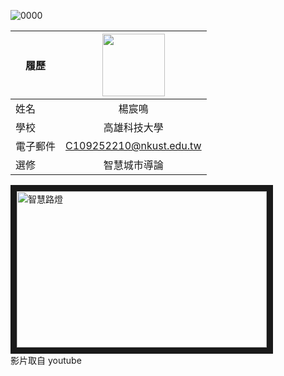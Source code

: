 
![0000](https://github.com/C109252210/-/assets/161834824/b25bc7b9-e08f-43ab-a992-11510cc32743)


|    履歷     |<img src="https://avatars.githubusercontent.com/u/22648375?v=4" width=100 height=100/>|
| -----------|:---------------------------:|
| 姓名        | 楊宸鳴                 |
| 學校        | 高雄科技大學                 |
| 電子郵件    | C109252210@nkust.edu.tw         |
| 選修        | 智慧城市導論                 |
  <a href="http://www.youtube.com/watch?feature=player_embedded&v=0bsu6STvx6A" target="_blank"><img src="http://img.youtube.com/vi/0bsu6STvx6A/0.jpg" 
alt="智慧路燈" width="400" height="250" border="10" /></a>
<br>影片取自 youtube
